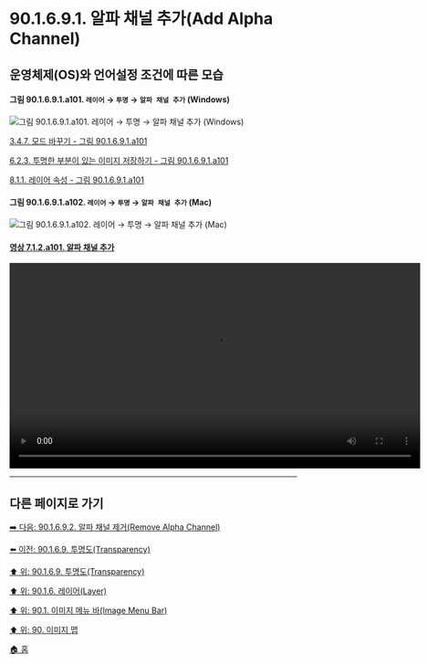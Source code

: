 # 90.1.6.9.1. 알파 채널 추가(Add Alpha Channel)
## 운영체제(OS)와 언어설정 조건에 따른 모습
#### 그림 90.1.6.9.1.a101. `레이어` → `투명` → `알파 채널 추가` (Windows)
![그림 90.1.6.9.1.a101. `레이어` → `투명` → `알파 채널 추가` (Windows)](https://github.com/wonder13662/gimp/assets/15767104/3fb3ad7c-4a41-492e-9797-bed56dc9d936)

[3.4.7. 모드 바꾸기 - 그림 90.1.6.9.1.a101](https://wonder13662.github.io/gimp/2.10.36_ko/03-04-07-change-the-mode.html#%EA%B7%B8%EB%A6%BC-901631a101-%EB%A0%88%EC%9D%B4%EC%96%B4--%ED%88%AC%EB%AA%85--%EC%95%8C%ED%8C%8C-%EC%B1%84%EB%84%90-%EC%B6%94%EA%B0%80-windows)

[6.2.3. 투명한 부분이 있는 이미지 저장하기 - 그림 90.1.6.9.1.a101](https://wonder13662.github.io/gimp/2.10.36_ko/06-02-03-saving-images-with-transparency.html#%EA%B7%B8%EB%A6%BC-901631a101-%EB%A0%88%EC%9D%B4%EC%96%B4--%ED%88%AC%EB%AA%85--%EC%95%8C%ED%8C%8C-%EC%B1%84%EB%84%90-%EC%B6%94%EA%B0%80-windows)

[8.1.1. 레이어 속성 - 그림 90.1.6.9.1.a101]()

#### 그림 90.1.6.9.1.a102. `레이어` → `투명` → `알파 채널 추가` (Mac)
![그림 90.1.6.9.1.a102. `레이어` → `투명` → `알파 채널 추가` (Mac)](https://github.com/wonder13662/gimp/assets/15767104/1152070e-e431-4b9a-9f38-4cf219f66151)

#### [영상 7.1.2.a101. 알파 채널 추가](https://wonder13662.github.io/gimp/2.10.36_ko/07-01-the-selectionx-02-making_a_selection_partially_transparent.html#%EC%98%81%EC%83%81-712a101-%EC%95%8C%ED%8C%8C-%EC%B1%84%EB%84%90-%EC%B6%94%EA%B0%80)
<video controls="controls" width="720" src="https://github.com/wonder13662/gimp/assets/15767104/0769da7a-654a-4185-bf7d-396e69346085"></video>

***

## 다른 페이지로 가기

[➡️ 다음: 90.1.6.9.2. 알파 채널 제거(Remove Alpha Channel)](./90-01-06-layerx-09-transparencyx-02-remove_alpha_channel.md)

[⬅️ 이전: 90.1.6.9. 투명도(Transparency)](./90-01-06-layerx-09-transparency.md)

[⬆️ 위: 90.1.6.9. 투명도(Transparency)](./90-01-06-layerx-09-transparency.md)

[⬆️ 위: 90.1.6. 레이어(Layer)](./90-01-06-layer.md)

[⬆️ 위: 90.1. 이미지 메뉴 바(Image Menu Bar)](./90-01-00-image-menu-bar.md)

[⬆️ 위: 90. 이미지 맵](./90-00-image-map.md)

[🏠 홈](./00-home.md)
